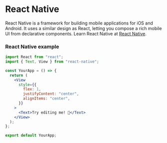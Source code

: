 # React Native

React Native is a framework for building mobile applications for iOS and Android. It uses a similar design as React, letting you compose a rich mobile UI from declarative components. Learn React Native at [React Native](https://reactnative.dev/).

### React Native example

```jsx
import React from "react";
import { Text, View } from "react-native";

const YourApp = () => {
  return (
    <View
      style={{
        flex: 1,
        justifyContent: "center",
        alignItems: "center",
      }}
    >
      <Text>Try editing me! 🎉</Text>
    </View>
  );
};

export default YourApp;
```
